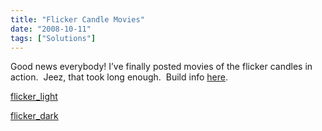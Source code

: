 ```yaml
---
title: "Flicker Candle Movies"
date: "2008-10-11"
tags: ["Solutions"]
---
```


Good news everybody! I’ve finally posted movies of the flicker candles in action.  Jeez, that took long enough.  Build info [here](http://scenic-shop.com/wp/2008/07/brighter-flicker-candles/).

[flicker\_light](http://scenic-shop.com/wp/wp-content/uploads/2008/10/flicker_light.mov)

[flicker\_dark](http://scenic-shop.com/wp/wp-content/uploads/2008/10/flicker_dark.mov "Flicker_dark")
